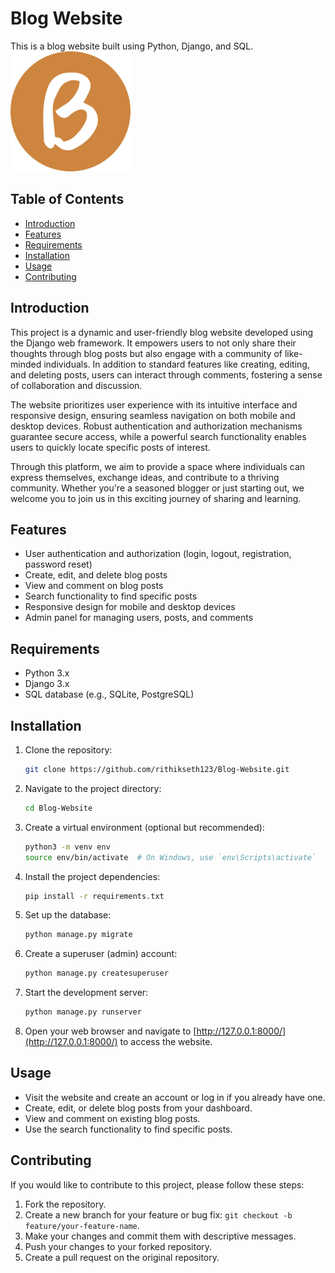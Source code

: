 

# Blog Website

This is a blog website built using Python, Django, and SQL.
![Android Chrome Icon](static/android-chrome-192x192.png)

## Table of Contents

- [Introduction](#introduction)
- [Features](#features)
- [Requirements](#requirements)
- [Installation](#installation)
- [Usage](#usage)
- [Contributing](#contributing)


## Introduction

This project is a dynamic and user-friendly blog website developed using the Django web framework. It empowers users to not only share their thoughts through blog posts but also engage with a community of like-minded individuals. In addition to standard features like creating, editing, and deleting posts, users can interact through comments, fostering a sense of collaboration and discussion.

The website prioritizes user experience with its intuitive interface and responsive design, ensuring seamless navigation on both mobile and desktop devices. Robust authentication and authorization mechanisms guarantee secure access, while a powerful search functionality enables users to quickly locate specific posts of interest.

Through this platform, we aim to provide a space where individuals can express themselves, exchange ideas, and contribute to a thriving community. Whether you're a seasoned blogger or just starting out, we welcome you to join us in this exciting journey of sharing and learning.

## Features

- User authentication and authorization (login, logout, registration, password reset)
- Create, edit, and delete blog posts
- View and comment on blog posts
- Search functionality to find specific posts
- Responsive design for mobile and desktop devices
- Admin panel for managing users, posts, and comments

## Requirements

- Python 3.x
- Django 3.x
- SQL database (e.g., SQLite, PostgreSQL)

## Installation

1. Clone the repository:

   ```bash
   git clone https://github.com/rithikseth123/Blog-Website.git
   ```

2. Navigate to the project directory:

   ```bash
   cd Blog-Website
   ```

3. Create a virtual environment (optional but recommended):

   ```bash
   python3 -m venv env
   source env/bin/activate  # On Windows, use `env\Scripts\activate`
   ```

4. Install the project dependencies:

   ```bash
   pip install -r requirements.txt
   ```

5. Set up the database:

   ```bash
   python manage.py migrate
   ```

6. Create a superuser (admin) account:

   ```bash
   python manage.py createsuperuser
   ```

7. Start the development server:

   ```bash
   python manage.py runserver
   ```

8. Open your web browser and navigate to [http://127.0.0.1:8000/](http://127.0.0.1:8000/) to access the website.

## Usage

- Visit the website and create an account or log in if you already have one.
- Create, edit, or delete blog posts from your dashboard.
- View and comment on existing blog posts.
- Use the search functionality to find specific posts.

## Contributing

If you would like to contribute to this project, please follow these steps:

1. Fork the repository.
2. Create a new branch for your feature or bug fix: `git checkout -b feature/your-feature-name`.
3. Make your changes and commit them with descriptive messages.
4. Push your changes to your forked repository.
5. Create a pull request on the original repository.


